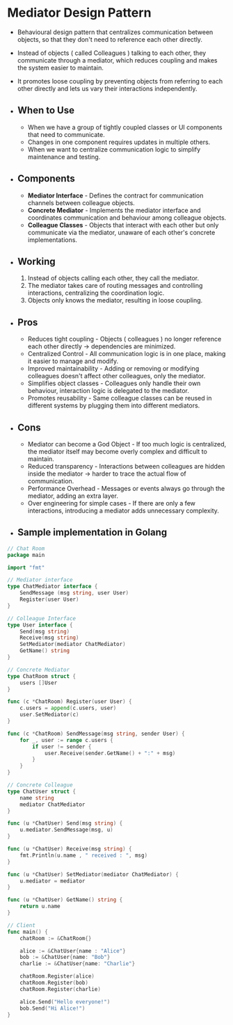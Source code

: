 # Mediator Design Pattern
- Behavioural design pattern that centralizes communication between objects, so that they don't need to reference each other directly.
- Instead of objects ( called Colleagues ) talking to each other, they communicate through a mediator, which reduces coupling and makes the system easier to maintain.
- It promotes loose coupling by preventing objects from referring to each other directly and lets us vary their interactions independently.

- ## When to Use
	- When we have a group of tightly coupled classes or UI components that need to communicate.
	- Changes in one component requires updates in multiple others.
	- When we want to centralize communication logic to simplify maintenance and testing.

- ## Components
	- **Mediator Interface** - Defines the contract for communication channels between colleague objects.
	- **Concrete Mediator** - Implements the mediator interface and coordinates communication and behaviour among colleague objects.
	- **Colleague Classes** - Objects that interact with each other but only communicate via the mediator, unaware of each other's concrete implementations.

- ## Working
	1. Instead of objects calling each other, they call the mediator.
	2. The mediator takes care of routing messages and controlling interactions, centralizing the coordination logic.
	3. Objects only knows the mediator, resulting in loose coupling.

- ## Pros
	- Reduces tight coupling - Objects ( colleagues ) no longer reference each other directly -> dependencies are minimized.
	- Centralized Control - All communication logic is in one place, making it easier to manage and modify.
	- Improved maintainability - Adding or removing or modifying colleagues doesn't affect other colleagues, only the mediator.
	- Simplifies object classes - Colleagues only handle their own behaviour, interaction logic is delegated to the mediator.
	- Promotes reusability - Same colleague classes can be reused in different systems by plugging them into different mediators.

- ## Cons
	- Mediator can become a God Object - If too much logic is centralized, the mediator itself may become overly complex and difficult to maintain.
	- Reduced transparency - Interactions between colleagues are hidden inside the mediator -> harder to trace the actual flow of communication.
	- Performance Overhead - Messages or events always go through the mediator, adding an extra layer.
	- Over engineering for simple cases - If there are only a few interactions, introducing a mediator adds unnecessary complexity.

- ## Sample implementation in Golang

```go
// Chat Room
package main

import "fmt"

// Mediator interface
type ChatMediator interface {
	SendMessage (msg string, user User)
	Register(user User)
}

// Colleague Interface
type User interface {
	Send(msg string)
	Receive(msg string)
	SetMediator(mediator ChatMediator)
	GetName() string
}

// Concrete Mediator
type ChatRoom struct {
	users []User
}

func (c *ChatRoom) Register(user User) {
	c.users = append(c.users, user)
	user.SetMediator(c)
}

func (c *ChatRoom) SendMessage(msg string, sender User) {
	for _, user := range c.users {
		if user != sender {
			user.Receive(sender.GetName() + ":" + msg)
		}
	}
}

// Concrete Colleague
type ChatUser struct {
	name string
	mediator ChatMediator
}

func (u *ChatUser) Send(msg string) {
	u.mediator.SendMessage(msg, u)
}

func (u *ChatUser) Receive(msg string) {
	fmt.Println(u.name , " received : ", msg)
}

func (u *ChatUser) SetMediator(mediator ChatMediator) {
	u.mediator = mediator
}

func (u *ChatUser) GetName() string {
	return u.name
}

// Client
func main() {
	chatRoom := &ChatRoom{}

	alice := &ChatUser{name : "Alice"}
	bob := &ChatUser{name: "Bob"}
	charlie := &ChatUser{name: "Charlie"}

	chatRoom.Register(alice)
	chatRoom.Register(bob)
	chatRoom.Register(charlie)

	alice.Send("Hello everyone!")
	bob.Send("Hi Alice!")
}
```
